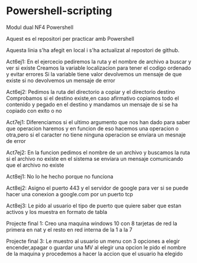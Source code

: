 # Powershell-scripting
Modul dual NF4 Powershell

Aquest es el repositori per practicar amb Powershell

Aquesta linia s'ha afegit en local i s'ha actualizat al repostori de github.

Act6ej1:
En el ejercecio pediremos la ruta y el nombre de archivo a buscar y ver si existe
Creamos la variable localizacion para tener el codigo ordenado y evitar errores
Si la variable tiene valor devolvemos un mensaje de que existe si no devolvemos un mensaje de error

Act6ej2:
Pedimos la ruta del directorio a copiar y el directorio destino
Comprobamos si el destino existe,en caso afirmativo copiamos todo el contenido y pegado en el destino y mandamos un mensaje de si se ha copiado con exito o no

Act7ej1:
Diferenciamos si el ultimo argumento que nos han dado para saber que operacion haremos y en funcion de eso hacemos una operacion o otra,pero si el caracter no tiene ninguna operacion se enviara un mesnaje de error

Act7ej2:
En la funcion pedimos el nombre de un archivo y buscamos la ruta si el archivo no existe en el sistema se enviara un mensaje comunicando que el archivo no existe

Act8ej1:
No lo he hecho porque no funciona

Act8ej2:
Asigno el puerto 443 y el servidor de google para ver si se puede hacer una conexion a google.com por un puerto tcp

Act8ej3:
Le pido al usuario el tipo de puerto que quiere saber que estan activos y los muestra en formato de tabla

Projecte final 1:
Creo una maquina windows 10 con 8 tarjetas de red la primera en nat y el resto en red interna de la 1 a la 7

Projecte final 3:
Le muestro al usuario un menu con 3 opciones a elegir encender,apagar o guardar una MV al elegir una opcion le pido el nombre de la maquina y procedemos a hacer la accion que el usuario ha elegido
